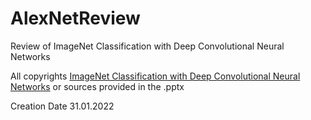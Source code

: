 # AlexNetReview
Review of ImageNet Classification with Deep Convolutional Neural Networks

All copyrights [ImageNet Classification with Deep Convolutional Neural Networks](https://papers.nips.cc/paper/2012/file/c399862d3b9d6b76c8436e924a68c45b-Paper.pdf) or sources provided in the .pptx 

Creation Date 31.01.2022
